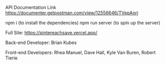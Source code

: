 API Documentation Link https://documenter.getpostman.com/view/12556646/TVepAorj

npm i (to install the dependencies)
npm run server (to spin up the server)

Full Site: https://pintereachsave.vercel.app/

Back-end Developer: Brian Kubes

Front-end Developers:
Rhea Manuel, Dave Hall, Kyle Van Buren, Robert Tierie
